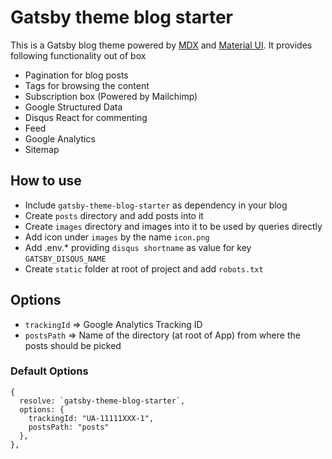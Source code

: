 # Gatsby theme blog starter

This is a Gatsby blog theme powered by [MDX](https://mdxjs.com/getting-started/gatsby) and [Material UI](https://material-ui.com/). It provides following functionality out of box
- Pagination for blog posts
- Tags for browsing the content
- Subscription box (Powered by Mailchimp)
- Google Structured Data
- Disqus React for commenting
- Feed
- Google Analytics 
- Sitemap


## How to use
- Include `gatsby-theme-blog-starter` as dependency in your blog
- Create `posts` directory and add posts into it
- Create `images` directory and images into it to be used by queries directly
- Add icon under `images` by the name `icon.png`
- Add .env.* providing `disqus shortname` as value for key `GATSBY_DISQUS_NAME` 
- Create `static` folder at root of project and add `robots.txt`

## Options
- `trackingId` => Google Analytics Tracking ID
- `postsPath` => Name of the directory (at root of App) from where the posts should be picked

### Default Options
```
{
  resolve: `gatsby-theme-blog-starter`,
  options: {
    trackingId: "UA-11111XXX-1",
    postsPath: "posts"
  },
},
```